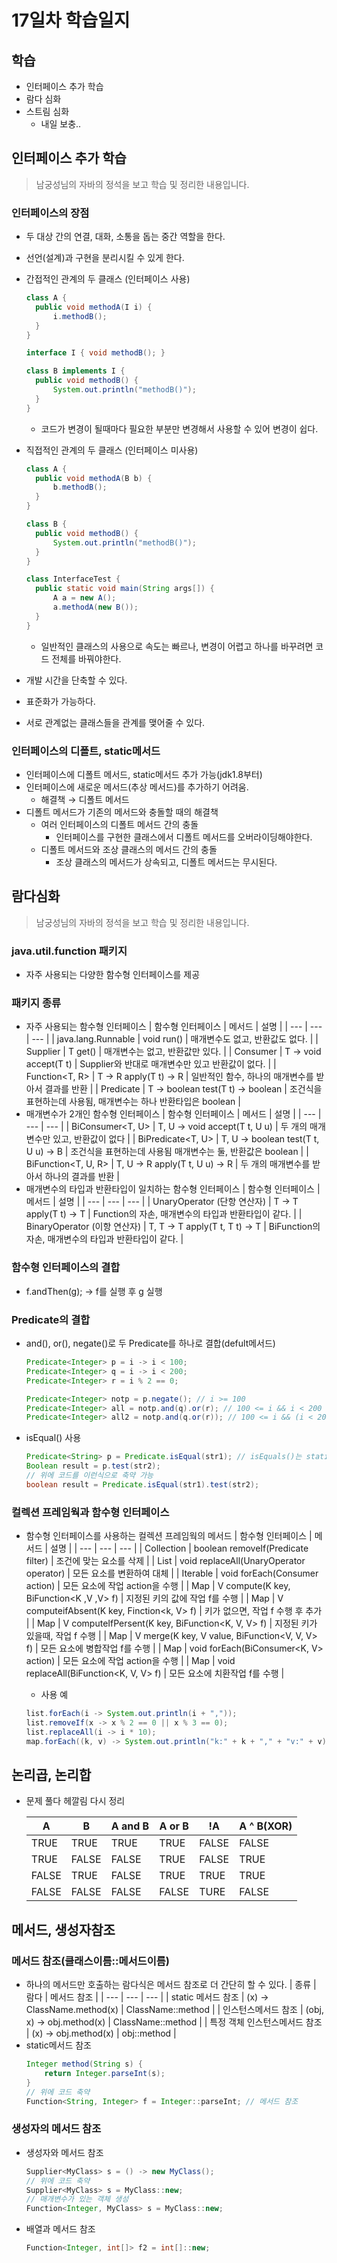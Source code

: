 # 17일차 학습일지

## 학습
- 인터페이스 추가 학습
- 람다 심화
- 스트림 심화
    - 내일 보충..

## 인터페이스 추가 학습
> 남궁성님의 자바의 정석을 보고 학습 및 정리한 내용입니다.
### 인터페이스의 장점
- 두 대상 간의 연결, 대화, 소통을 돕는 중간 역할을 한다.
- 선언(설계)과 구현을 분리시킬 수 있게 한다.
- 간접적인 관계의 두 클래스 (인터페이스 사용)
    ```java
    class A {
      public void methodA(I i) {
          i.methodB();
      }
    }
    
    interface I { void methodB(); }
    
    class B implements I {
      public void methodB() {
          System.out.println("methodB()");
      }
    }
    ```
    
    - 코드가 변경이 될때마다 필요한 부분만 변경해서 사용할 수 있어 변경이 쉽다.
- 직접적인 관계의 두 클래스 (인터페이스 미사용)
    ```java
    class A {
      public void methodA(B b) {
          b.methodB();
      }
    }
    
    class B {
      public void methodB() {
          System.out.println("methodB()");
      }
    }
    
    class InterfaceTest {
      public static void main(String args[]) {
          A a = new A();
          a.methodA(new B());
      }
    }
    ```
    - 일반적인 클래스의 사용으로 속도는 빠르나, 변경이 어렵고 하나를 바꾸려면 코드 전체를 바꿔야한다.
- 개발 시간을 단축할 수 있다.
- 표준화가 가능하다.
- 서로 관계없는 클래스들을 관계를 맺어줄 수 있다.

### 인터페이스의 디폴트, static메서드
- 인터페이스에 디폴트 메서드, static메서드 추가 가능(jdk1.8부터)
- 인터페이스에 새로운 메서드(추상 메서드)를 추가하기 어려움.
    - 해결책 → 디폴트 메서드
- 디폴트 메서드가 기존의 메서드와 충돌할 때의 해결책
    - 여러 인터페이스의 디폴트 메서드 간의 충돌
        - 인터페이스를 구현한 클래스에서 디폴트 메서드를 오버라이딩해야한다.
    - 디폴트 메서드와 조상 클래스의 메서드 간의 충돌
        - 조상 클래스의 메서드가 상속되고, 디폴트 메서드는 무시된다.

## 람다심화
> 남궁성님의 자바의 정석을 보고 학습 및 정리한 내용입니다.
### java.util.function 패키지

- 자주 사용되는 다양한 함수형 인터페이스를 제공

### 패키지 종류
- 자주 사용되는 함수형 인터페이스
    | 함수형 인터페이스 | 메서드 | 설명 |
    | --- | --- | --- |
    | java.lang.Runnable | void run() | 매개변수도 없고, 반환값도 없다. |
    | Supplier<T> | T get() | 매개변수는 없고, 반환값만 있다. |
    | Consumer<T> | T → void accept(T t) | Supplier와 반대로 매개변수만 있고 반환값이 없다. |
    | Function<T, R> | T → R apply(T t) → R | 일반적인 함수, 하나의 매개변수를 받아서 결과를 반환 |
    | Predicate<T> | T → boolean test(T t) → boolean | 조건식을 표현하는데 사용됨, 매개변수는 하나 반환타입은 boolean |
- 매개변수가 2개인 함수형 인터페이스
    | 함수형 인터페이스 | 메서드 | 설명 |
    | --- | --- | --- |
    | BiConsumer<T, U> | T, U → void accept(T t, U u) | 두 개의 매개변수만 있고, 반환값이 없다 |
    | BiPredicate<T, U> | T, U → boolean test(T t, U u) → B | 조건식을 표현하는데 사용됨 매개변수는 둘, 반환값은 boolean |
    | BiFunction<T, U, R> | T, U → R apply(T t, U u) → R | 두 개의 매개변수를 받아서 하나의 결과를 반환 |
- 매개변수의 타입과 반환타입이 일치하는 함수형 인터페이스
    | 함수형 인터페이스 | 메서드 | 설명 |
    | --- | --- | --- |
    | UnaryOperator<T> (단항 연산자) | T → T apply(T t) → T | Function의 자손, 매개변수의 타입과 반환타입이 같다. |
    | BinaryOperator<T> (이항 연산자) | T, T → T apply(T t, T t) → T | BiFunction의 자손, 매개변수의 타입과 반환타입이 같다. |
    
### 함수형 인터페이스의 결합
- f.andThen(g); → f를 실행 후 g 실행

### Predicate의 결합
- and(), or(), negate()로 두 Predicate를 하나로 결합(defult메서드) 
    ```java
    Predicate<Integer> p = i -> i < 100;
    Predicate<Integer> q = i -> i < 200;
    Predicate<Integer> r = i % 2 == 0;
    
    Predicate<Integer> notp = p.negate(); // i >= 100
    Predicate<Integer> all = notp.and(q).or(r); // 100 <= i && i < 200 || i % 2 == 0
    Predicate<Integer> all2 = notp.and(q.or(r)); // 100 <= i && (i < 200 || i % 2 == 0)
    ```
- isEqual() 사용
    ```java
    Predicate<String> p = Predicate.isEqual(str1); // isEquals()는 static 메서드
    Boolean result = p.test(str2);
    // 위에 코드를 이런식으로 축약 가능
    boolean result = Predicate.isEqual(str1).test(str2);
    ```
### 컬렉션 프레임웍과 함수형 인터페이스
- 함수형 인터페이스를 사용하는 컬렉션 프레임웍의 메서드
    | 함수형 인터페이스 | 메서드 | 설명 |
    | --- | --- | --- |
    | Collection | boolean removeIf(Predicate<E> filter) | 조건에 맞는 요소를 삭제 |
    | List | void replaceAll(UnaryOperator<E> operator) | 모든 요소를 변환하여 대체 |
    | Iterable | void forEach(Consumer<T> action) | 모든 요소에 작업 action을 수행 |
    | Map | V compute(K key, BiFunction<K ,V ,V> f) | 지정된 키의 값에 작업 f를 수행 |
    | Map | V computeifAbsent(K key, Finction<k, V> f) | 키가 없으면, 작업 f 수행 후 추가 |
    | Map | V computeIfPersent(K key, BiFunction<K, V, V> f) | 지정된 키가 있을때, 작업 f 수행 |
    | Map | V merge(K key, V value, BiFunction<V, V, V> f) | 모든 요소에 병합작업 f를 수행 |
    | Map | void forEach(BiConsumer<K, V> action) | 모든 요소에 작업 action을 수행 |
    | Map | void replaceAll(BiFunction<K, V, V> f) | 모든 요소에 치환작업 f를 수행 |
    - 사용 예
    ```java
    list.forEach(i -> System.out.println(i + ","));
    list.removeIf(x -> x % 2 == 0 || x % 3 == 0);
    list.replaceAll(i -> i * 10);
    map.forEach((k, v) -> System.out.println("k:" + k + "," + "v:" + v);
    ```
    
## 논리곱, 논리합
- 문제 풀다 헤깔림 다시 정리
    
    | A | B | A and B | A or B | !A | A ^ B(XOR) |
    | --- | --- | --- | --- | --- | --- |
    | TRUE | TRUE | TRUE | TRUE | FALSE | FALSE |
    | TRUE | FALSE | FALSE | TRUE | FALSE | TRUE |
    | FALSE | TRUE | FALSE | TRUE | TRUE | TRUE |
    | FALSE | FALSE | FALSE | FALSE | TURE | FALSE |

## 메서드, 생성자참조
    
### 메서드 참조(클래스이름::메서드이름)
- 하나의 메서드만 호출하는 람다식은 메서드 참조로 더 간단히 할 수 있다.
    | 종류 | 람다 | 메서드 참조 |
    | --- | --- | --- |
    | static 메서드 참조 | (x) → ClassName.method(x) | ClassName::method |
    | 인스턴스메서드 참조 | (obj, x) → obj.method(x) | ClassName::method |
    | 특정 객체 인스턴스메서드 참조 | (x) → obj.method(x) | obj::method |
- static메서드 참조
    ```java
    Integer method(String s) {
        return Integer.parseInt(s);
    }
    // 위에 코드 축약
    Function<String, Integer> f = Integer::parseInt; // 메서드 참조
    ```
### 생성자의 메서드 참조
- 생성자와 메서드 참조
    ```java
    Supplier<MyClass> s = () -> new MyClass();
    // 위에 코드 축약
    Supplier<MyClass> s = MyClass::new;
    // 매개변수가 있는 객체 생성
    Function<Integer, MyClass> s = MyClass::new;
    ```
- 배열과 메서드 참조
    ```java
    Function<Integer, int[]> f2 = int[]::new;
    ```

